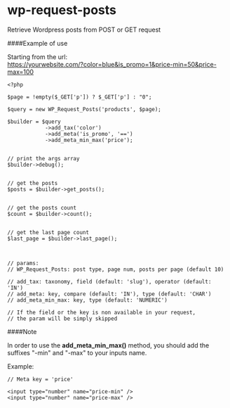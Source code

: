 # wp-request-posts
Retrieve Wordpress posts from POST or GET request

####Example of use

Starting from the url:  
https://yourwebsite.com/?color=blue&is_promo=1&price-min=50&price-max=100

```
<?php

$page = !empty($_GET['p']) ? $_GET['p'] : "0";

$query = new WP_Request_Posts('products', $page); 

$builder = $query
            ->add_tax('color')
            ->add_meta('is_promo', '==')
            ->add_meta_min_max('price');
            
            
// print the args array            
$builder->debug();

            
// get the posts            
$posts = $builder->get_posts();


// get the posts count
$count = $builder->count();


// get the last page count   
$last_page = $builder->last_page();



// params:
// WP_Request_Posts: post type, page num, posts per page (default 10)

// add_tax: taxonomy, field (default: 'slug'), operator (default: 'IN')
// add_meta: key, compare (default: 'IN'), type (default: 'CHAR')
// add_meta_min_max: key, type (default: 'NUMERIC')

// If the field or the key is non available in your request,  
// the param will be simply skipped

```



####Note

In order to use the **add_meta_min_max()** method, 
you should add the suffixes "-min" and "-max" to your inputs name.

Example:

```
// Meta key = 'price'

<input type="number" name="price-min" />
<input type="number" name="price-max" />

```


